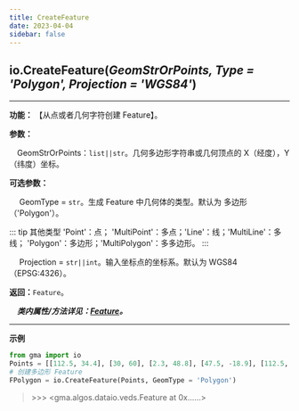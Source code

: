 ```yaml
---
title: CreateFeature
date: 2023-04-04
sidebar: false
---
```


## io.**CreateFeature**(*GeomStrOrPoints, Type = 'Polygon', Projection = 'WGS84'*)

---

**功能：** 【从点或者几何字符创建 Feature】。

**参数：**

&emsp;GeomStrOrPoints：`list||str`。几何多边形字符串或几何顶点的 X（经度），Y（纬度）坐标。


**可选参数：**

&emsp; GeomType = `str`。生成 Feature 中几何体的类型。默认为 多边形（'Polygon'）。

::: tip 其他类型
'Point'：点； 'MultiPoint'：多点；'Line'：线；'MultiLine'：多线； 'Polygon'：多边形；'MultiPolygon'：多多边形。
:::

&emsp; Projection = `str||int`。输入坐标点的坐标系。默认为 WGS84（EPSG:4326）。

**返回：**`Feature`。

***&emsp;类内属性/方法详见：[Feature](Feature.html)。***

---

**示例**

```python
from gma import io
Points = [[112.5, 34.4], [30, 60], [2.3, 48.8], [47.5, -18.9], [112.5, 34.4]]
# 创建多边形 Feature
FPolygon = io.CreateFeature(Points, GeomType = 'Polygon')
```
> \>>> <gma.algos.dataio.veds.Feature at 0x......>